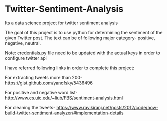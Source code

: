 # Twitter-Sentiment-Analysis
Its a data science project for twitter sentiment analysis

The goal of this project is to use python for determining the sentiment of the given Twitter post. The text can be of following major category- positive, negative, neutral.

Note: credentials.py file need to be updated with the actual keys in order to configure twitter api

I have referred following links in order to complete this project:

For extracting tweets more than 200-
https://gist.github.com/yanofsky/5436496 

For positive and negative word list-
http://www.cs.uic.edu/~liub/FBS/sentiment-analysis.html 

For cleaning the tweets-
https://www.ravikiranj.net/posts/2012/code/how-build-twitter-sentiment-analyzer/#implementation-details 
